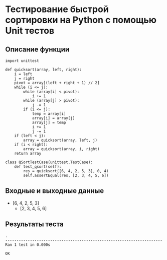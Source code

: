 # Тестирование быстрой сортировки на Python с помощью Unit тестов
## Описание функции
```
import unittest

def quicksort(array, left, right):
    i = left
    j = right
    pivot = array[(left + right + 1) // 2]
    while (i <= j):
        while (array[i] < pivot):
            i += 1
        while (array[j] > pivot):
            j -= 1
        if (i <= j):
            temp = array[i]
            array[i] = array[j]
            array[j] = temp
            i += 1
            j -= 1
    if (left < j):
        array = quicksort(array, left, j)
    if (i < right):
        array = quicksort(array, i, right)
    return array

class QSortTestCase(unittest.TestCase):
    def test_qsort(self):
        res = quicksort([6, 4, 2, 5, 3], 0, 4)
        self.assertEqual(res, [2, 3, 4, 5, 6])
```
## Входные и выходные данные
- [6, 4, 2, 5, 3]
    - [2, 3, 4, 5, 6]
## Результаты теста
```
.
----------------------------------------------------------------------
Ran 1 test in 0.000s

OK
```
